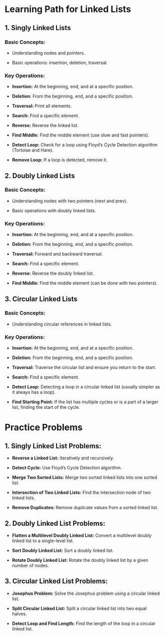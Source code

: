 
# Learning Path for Linked Lists

  

## 1. Singly Linked Lists

### Basic Concepts:

- Understanding nodes and pointers.

- Basic operations: insertion, deletion, traversal.

  

### Key Operations:

-  **Insertion:** At the beginning, end, and at a specific position.

-  **Deletion:** From the beginning, end, and a specific position.

-  **Traversal:** Print all elements.

-  **Search:** Find a specific element.

-  **Reverse:** Reverse the linked list.

-  **Find Middle:** Find the middle element (use slow and fast pointers).

-  **Detect Loop:** Check for a loop using Floyd’s Cycle Detection algorithm (Tortoise and Hare).

-  **Remove Loop:** If a loop is detected, remove it.

  

## 2. Doubly Linked Lists

### Basic Concepts:

- Understanding nodes with two pointers (next and prev).

- Basic operations with doubly linked lists.

  

### Key Operations:

-  **Insertion:** At the beginning, end, and at a specific position.

-  **Deletion:** From the beginning, end, and a specific position.

-  **Traversal:** Forward and backward traversal.

-  **Search:** Find a specific element.

-  **Reverse:** Reverse the doubly linked list.

-  **Find Middle:** Find the middle element (can be done with two pointers).

  

## 3. Circular Linked Lists

### Basic Concepts:

- Understanding circular references in linked lists.

  

### Key Operations:

-  **Insertion:** At the beginning, end, and at a specific position.

-  **Deletion:** From the beginning, end, and a specific position.

-  **Traversal:** Traverse the circular list and ensure you return to the start.

-  **Search:** Find a specific element.

-  **Detect Loop:** Detecting a loop in a circular linked list (usually simpler as it always has a loop).

-  **Find Starting Point:** If the list has multiple cycles or is a part of a larger list, finding the start of the cycle.

  

# Practice Problems

  

## 1. Singly Linked List Problems:

-  **Reverse a Linked List:** Iteratively and recursively.

-  **Detect Cycle:** Use Floyd’s Cycle Detection algorithm.

-  **Merge Two Sorted Lists:** Merge two sorted linked lists into one sorted list.

-  **Intersection of Two Linked Lists:** Find the intersection node of two linked lists.

-  **Remove Duplicates:** Remove duplicate values from a sorted linked list.

  

## 2. Doubly Linked List Problems:

-  **Flatten a Multilevel Doubly Linked List:** Convert a multilevel doubly linked list to a single-level list.

-  **Sort Doubly Linked List:** Sort a doubly linked list.

-  **Rotate Doubly Linked List:** Rotate the doubly linked list by a given number of nodes.

  

## 3. Circular Linked List Problems:

-  **Josephus Problem:** Solve the Josephus problem using a circular linked list.

-  **Split Circular Linked List:** Split a circular linked list into two equal halves.

-  **Detect Loop and Find Length:** Find the length of the loop in a circular linked list.